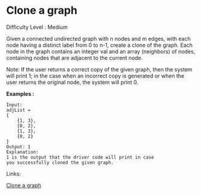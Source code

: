 # Clone a graph

Difficulty Level : Medium

Given a connected undirected graph with n nodes and m edges, with each node having a distinct label from 0 to n-1, create a clone of the graph. Each node in the graph contains an integer val and an array (neighbors) of nodes, containing nodes that are adjacent to the current node.

Note: If the user returns a correct copy of the given graph, then the system will print 1; in the case when an incorrect copy is generated or when the user returns the original node, the system will print 0.

**Examples :**

```
Input:
adjList = 
{
    {1, 3},
    {0, 2},
    {1, 3},
    {0, 2}
}
Output: 1
Explanation:
1 is the output that the driver code will print in case 
you successfully cloned the given graph.
```

Links:

[Clone a graph](https://www.geeksforgeeks.org/problems/clone-graph/1?itm_source=geeksforgeeks&itm_medium=article&itm_campaign=practice_card)